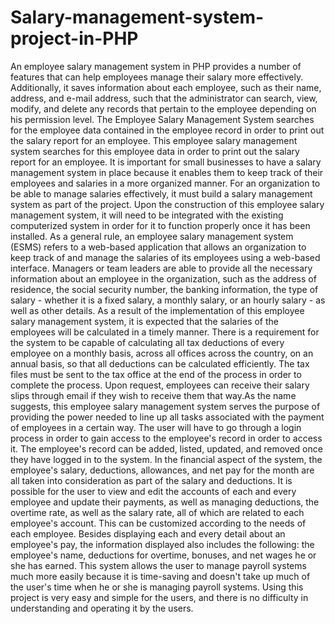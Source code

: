 # Salary-management-system-project-in-PHP

An employee salary management system in PHP provides a number of features that can help employees manage their salary more effectively. Additionally, it saves information about each employee, such as their name, address, and e-mail address, such that the administrator can search, view, modify, and delete any records that pertain to the employee depending on his permission level. The Employee Salary Management System searches for the employee data contained in the employee record in order to print out the salary report for an employee. This employee salary management system searches for this employee data in order to print out the salary report for an employee. It is important for small businesses to have a salary management system in place because it enables them to keep track of their employees and salaries in a more organized manner. For an organization to be able to manage salaries effectively, it must build a salary management system as part of the project. Upon the construction of this employee salary management system, it will need to be integrated with the existing computerized system in order for it to function properly once it has been installed. As a general rule, an employee salary management system (ESMS) refers to a web-based application that allows an organization to keep track of and manage the salaries of its employees using a web-based interface. Managers or team leaders are able to provide all the necessary information about an employee in the organization, such as the address of residence, the social security number, the banking information, the type of salary - whether it is a fixed salary, a monthly salary, or an hourly salary - as well as other details. As a result of the implementation of this employee salary management system, it is expected that the salaries of the employees will be calculated in a timely manner. There is a requirement for the system to be capable of calculating all tax deductions of every employee on a monthly basis, across all offices across the country, on an annual basis, so that all deductions can be calculated efficiently. The tax files must be sent to the tax office at the end of the process in order to complete the process. Upon request, employees can receive their salary slips through email if they wish to receive them that way.As the name suggests, this employee salary management system serves the purpose of providing the power needed to line up all tasks associated with the payment of employees in a certain way. The user will have to go through a login process in order to gain access to the employee's record in order to access it. The employee's record can be added, listed, updated, and removed once they have logged in to the system. In the financial aspect of the system, the employee's salary, deductions, allowances, and net pay for the month are all taken into consideration as part of the salary and deductions. It is possible for the user to view and edit the accounts of each and every employee and update their payments, as well as managing deductions, the overtime rate, as well as the salary rate, all of which are related to each employee's account. This can be customized according to the needs of each employee. Besides displaying each and every detail about an employee's pay, the information displayed also includes the following: the employee's name, deductions for overtime, bonuses, and net wages he or she has earned. This system allows the user to manage payroll systems much more easily because it is time-saving and doesn't take up much of the user's time when he or she is managing payroll systems. Using this project is very easy and simple for the users, and there is no difficulty in understanding and operating it by the users.
